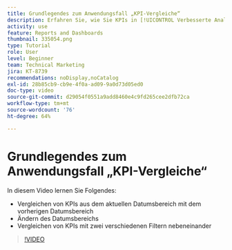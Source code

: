```yaml
---
title: Grundlegendes zum Anwendungsfall „KPI-Vergleiche“
description: Erfahren Sie, wie Sie KPIs in [!UICONTROL Verbesserte Analytics] aus dem aktuellen Datumsbereich in einen vorherigen Datumsbereich wechseln und wie KPIs mit zwei verschiedenen Filtern verglichen werden.
activity: use
feature: Reports and Dashboards
thumbnail: 335054.png
type: Tutorial
role: User
level: Beginner
team: Technical Marketing
jira: KT-8739
recommendations: noDisplay,noCatalog
exl-id: 28b85cb9-cb9e-4f0a-ad09-9a0d73d05ed0
doc-type: video
source-git-commit: d29054f0551a9add8460e4c9fd265cee2dfb72ca
workflow-type: tm+mt
source-wordcount: '76'
ht-degree: 64%

---
```


# Grundlegendes zum Anwendungsfall „KPI-Vergleiche“

In diesem Video lernen Sie Folgendes:

* Vergleichen von KPIs aus dem aktuellen Datumsbereich mit dem vorherigen Datumsbereich
* Ändern des Datumsbereichs
* Vergleichen von KPIs mit zwei verschiedenen Filtern nebeneinander

>[!VIDEO](https://video.tv.adobe.com/v/335054/?quality=12&learn=on)
